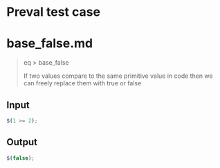 # Preval test case

# base_false.md

> eq > base_false
>
> If two values compare to the same primitive value in code then we can freely replace them with true or false

## Input

`````js filename=intro
$(1 >= 2);
`````

## Output

`````js filename=intro
$(false);
`````
